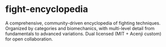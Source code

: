 # fight-encyclopedia
A comprehensive, community-driven encyclopedia of fighting techniques. Organized by categories and biomechanics, with multi-level detail from fundamentals to advanced variations. Dual licensed (MIT + Acenji custom) for open collaboration.
